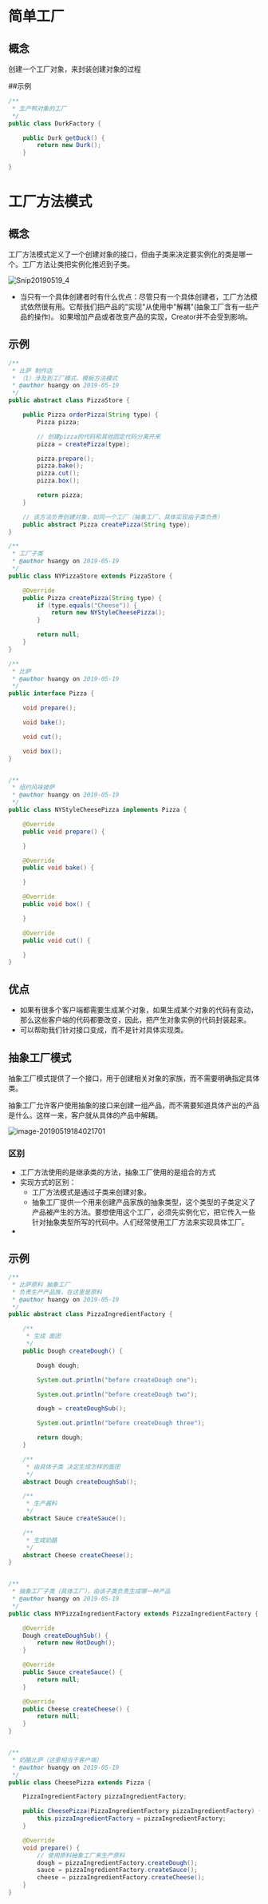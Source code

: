 # 简单工厂



## 概念

创建一个工厂对象，来封装创建对象的过程



##示例

```java
/**
 * 生产鸭对象的工厂
 */
public class DurkFactory {

    public Durk getDuck() {
        return new Durk();
    }

}
```









# 工厂方法模式



## 概念

工厂方法模式定义了一个创建对象的接口，但由子类来决定要实例化的类是哪一个。工厂方法让类把实例化推迟到子类。

![Snip20190519_4](https://ws1.sinaimg.cn/large/006tNc79gy1g36rxfbxhxj31l40s6k0g.jpg)

- 当只有一个具体创建者时有什么优点：尽管只有一个具体创建者，工厂方法模式依然很有用。它帮我们把产品的"实现"从使用中"解耦"(抽象工厂含有一些产品的操作)。 如果增加产品或者改变产品的实现，Creator并不会受到影响。





## 示例

```java
/**
 * 比萨 制作店
 * （1）涉及到工厂模式、模板方法模式
 * @author huangy on 2019-05-19
 */
public abstract class PizzaStore {

    public Pizza orderPizza(String type) {
        Pizza pizza;

        // 创建pizza的代码和其他固定代码分离开来
        pizza = createPizza(type);

        pizza.prepare();
        pizza.bake();
        pizza.cut();
        pizza.box();

        return pizza;
    }

    // 该方法负责创建对象，如同一个工厂（抽象工厂，具体实现由子类负责）
    public abstract Pizza createPizza(String type);
}
```



```java
/**
 * 工厂子类
 * @author huangy on 2019-05-19
 */
public class NYPizzaStore extends PizzaStore {

    @Override
    public Pizza createPizza(String type) {
        if (type.equals("Cheese")) {
            return new NYStyleCheesePizza();
        }

        return null;
    }
}

```



```java
/**
 * 比萨
 * @author huangy on 2019-05-19
 */
public interface Pizza {

    void prepare();

    void bake();

    void cut();

    void box();
}
```



```java

/**
 * 纽约风味披萨
 * @author huangy on 2019-05-19
 */
public class NYStyleCheesePizza implements Pizza {

    @Override
    public void prepare() {

    }

    @Override
    public void bake() {

    }

    @Override
    public void box() {

    }

    @Override
    public void cut() {

    }
}
```







## 优点

- 如果有很多个客户端都需要生成某个对象，如果生成某个对象的代码有变动，那么这些客户端的代码都要改变，因此，把产生对象实例的代码封装起来。
- 可以帮助我们针对接口变成，而不是针对具体实现类。





## 抽象工厂模式

抽象工厂模式提供了一个接口，用于创建相关对象的家族，而不需要明确指定具体类。

抽象工厂允许客户使用抽象的接口来创建一组产品，而不需要知道具体产出的产品是什么。这样一来，客户就从具体的产品中解耦。

![image-20190519184021701](https://ws1.sinaimg.cn/large/006tNc79gy1g36taf5hloj31ck0u0k31.jpg)



### 区别

- 工厂方法使用的是继承类的方法，抽象工厂使用的是组合的方式
- 实现方式的区别：
  - 工厂方法模式是通过子类来创建对象。
  - 抽象工厂提供一个用来创建产品家族的抽象类型，这个类型的子类定义了产品被产生的方法。要想使用这个工厂，必须先实例化它，把它传入一些针对抽象类型所写的代码中。人们经常使用工厂方法来实现具体工厂。
- 



## 示例

```java
/**
 * 比萨原料 抽象工厂
 * 负责生产产品族，在这里是原料
 * @author huangy on 2019-05-19
 */
public abstract class PizzaIngredientFactory {

    /**
     * 生成 面团
     */
    public Dough createDough() {

        Dough dough;

        System.out.println("before createDough one");

        System.out.println("before createDough two");

        dough = createDoughSub();

        System.out.println("before createDough three");

        return dough;
    }

    /**
     * 由具体子类 决定生成怎样的面团
     */
    abstract Dough createDoughSub();

    /**
     * 生产酱料
     */
    abstract Sauce createSauce();

    /**
     * 生成奶酪
     */
    abstract Cheese createCheese();
}
```



```java

/**
 * 抽象工厂子类（具体工厂），由该子类负责生成哪一种产品
 * @author huangy on 2019-05-19
 */
public class NYPizzaIngredientFactory extends PizzaIngredientFactory {

    @Override
    Dough createDoughSub() {
        return new HotDough();
    }

    @Override
    public Sauce createSauce() {
        return null;
    }

    @Override
    public Cheese createCheese() {
        return null;
    }
}
```



```java

/**
 * 奶酪比萨（这里相当于客户端）
 * @author huangy on 2019-05-19
 */
public class CheesePizza extends Pizza {

    PizzaIngredientFactory pizzaIngredientFactory;

    public CheesePizza(PizzaIngredientFactory pizzaIngredientFactory) {
        this.pizzaIngredientFactory = pizzaIngredientFactory;
    }

    @Override
    void prepare() {
        // 使用原料抽象工厂来生产原料
        dough = pizzaIngredientFactory.createDough();
        sauce = pizzaIngredientFactory.createSauce();
        cheese = pizzaIngredientFactory.createCheese();
    }
}
```

